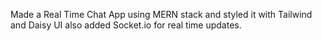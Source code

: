 Made a Real Time Chat App using MERN stack and styled it with Tailwind and Daisy UI also added Socket.io for real time updates.
